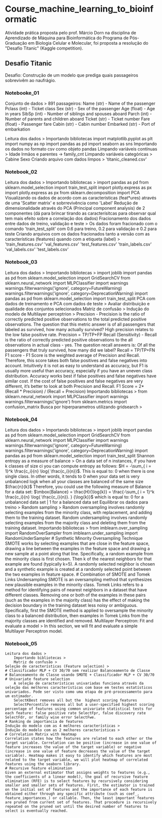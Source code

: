 # Course_machine_learning_to_bioinformatic

Atividade prática proposta pelo prof. Márcio Dorn na disciplina de Aprendizado de Máquina para Bioinformática do Programa de Pós-Graduação em Biologia Celular e Molecular, foi proposta a resolução do "Desafio Titanic" (Kaggle competition).

## Desafio Titanic

Desafio: Construção de um modelo que prediga quais passageiros sobrevivêm ao naufrágio.

### Notebooke_01

Conjunto de dados >
	891 passageiros: 
		Name (str) - Name of the passenger
		Pclass (int) - Ticket class
		Sex (str) - Sex of the passenger
		Age (float) - Age in years
		SibSp (int) - Number of siblings and spouses aboard
		Parch (int) - Number of parents and children aboard
		Ticket (str) - Ticket number
		Fare (float) - Passenger fare
		Cabin (str) - Cabin number
		Embarked (str) - Port of embarkation

Leitura dos dados >
	Importando bibliotecas
		import matplotlib.pyplot as plt
		import numpy as np
		import pandas as pd
		import seaborn as sns
	Importando os dados no formato csv como objeto pandas
Limpando variáveis contínuas >
	Idade
	Irmãos e parentes -> family_cnt
Limpando variáveis categóricas >
	Cabine
	Sexo
Criando arquivo com dados limpos >
	'titanic_cleaned.csv'

### Notebook_02

Leitura dos dados >
	Importando bibliotecas >
		import pandas as pd
		from sklearn.model_selection import train_test_split
		import plotly.express as px
		import plotly.express as px
		from sklearn.decomposition import PCA
	Visualizando os dados de acordo com as características (feat*ures) através de uma 'Scatter matrix' e sobrrevivência como 'Label'
	Redução de dimensionalidade através do PCA (Principal component analysis) de 2 componentes (dá para brincar tirando as caracterísitcas para observar qual tem mais efeito sobre a correlação dos dados)
Fracionamento dos dados entre dados de treino, validação e teste >
	Os dados foram fracionado com o comando 'train_test_split' com 0.6 para treino, 0.2 para validação e 0.2 para teste 
Criando arquivos com os dados fracionados tanto a versão com as características (features) quando com a etiqueta (label) >
	'train_features.csv'
	'val_features.csv'
	'test_features.csv'
	'train_labels.csv'
	'val_labels.csv'
	'test_labels.csv'

### Notebook_03

Leitura dos dados >
	Importando bibliotecas >
		import joblib import pandas as pd
		from sklearn.model_selection import GridSearchCV
		from sklearn.neural_network import MLPClassifier
		import warnings
		warnings.filterwarnings('ignore', category=FutureWarning)
		warnings.filterwarnings('ignore', category=DeprecationWarning)
		import pandas as pd
		from sklearn.model_selection import train_test_split
PCA com dados de treinamento e PCA com dados de teste >
	Avaliar distribuição e qualidade dos conjuntos selecionados
Matriz de confusão >
Indução do modelo de Multilayer perceptrion >
	Precision - Precision is the ratio of correctly predicted positive observations to the total predicted positive observations. The question that this metric answer is of all passengers that labeled as survived, how many actually survived? High precision relates to the low false positive rate.
	Precision = TP/TP+FP
	Recall (Sensitivity) - Recall is the ratio of correctly predicted positive observations to the all observations in actual class - yes. The question recall answers is: Of all the passengers that truly survived, how many did we label? 
	Recall = TP/TP+FN
	F1 score - F1 Score is the weighted average of Precision and Recall. Therefore, this score takes both false positives and false negatives into account. Intuitively it is not as easy to understand as accuracy, but F1 is usually more useful than accuracy, especially if you have an uneven class distribution. Accuracy works best if false positives and false negatives have similar cost. If the cost of false positives and false negatives are very different, it’s better to look at both Precision and Recall.
	F1 Score = 2*(Recall * Precision) / (Recall + Precision)
	Importando bibliotecas >
		from sklearn.neural_network import MLPClassifier
		import warnings
		warnings.filterwarnings('ignore')
		from sklearn.metrics import confusion_matrix
	Busca por hiperparametros utilizando gridsearch >

### Notebook_04

Leitura dos dados >
	Importando bibliotecas >
		import joblib
		import pandas as pd
		from sklearn.model_selection import GridSearchCV
		from sklearn.neural_network import MLPClassifier
		import warnings
		warnings.filterwarnings('ignore', category=FutureWarning)
		warnings.filterwarnings('ignore', category=DeprecationWarning)
		import pandas as pd
		from sklearn.model_selection import train_test_split
	Shannon entropy as a measure of balance >
		On a data set of n instances, if you have k classes of size ci you can compute entropy as follows:
		$H = -\sum_{ i = 1}^k \frac{c_i}{n} \log{ \frac{c_i}{n}}$.
		This is equal to:
		0 when there is one single class. In other words, it tends to 0 when your data set is very unbalanced
		logk when all your classes are balanced of the same size $\frac{n}{k}$
		Therefore, you could use the following measure of Balance for a data set:
		$\mbox{Balance} = \frac{H}{\log{k}} = \frac{-\sum_{ i = 1}^k \frac{c_i}{n} \log{ \frac{c_i}{n}}.  } {\log{k}}$
		which is equal to: 0 for a unbalanced data set | 1 for a balanced data set
	Equilibrar os dados para treino >
		Random sampling >
			Random oversampling involves randomly selecting examples from the minority class, with replacement, and adding them to the training dataset. Random undersampling involves randomly selecting examples from the majority class and deleting them from the training dataset.
			Importando bibliotecas >
				from imblearn.over_sampling import RandomOverSampler
				from imblearn.under_sampling import RandomUnderSampler
		# Synthetic Minority Oversampling Technique
			SMOTE works by selecting examples that are close in the feature space, drawing a line between the examples in the feature space and drawing a new sample at a point along that line.
			Specifically, a random example from the minority class is first chosen. Then k of the nearest neighbors for that example are found (typically k=5). A randomly selected neighbor is chosen and a synthetic example is created at a randomly selected point between the two examples in feature space.
		# Combination of SMOTE and Tomek Links Undersampling
			SMOTE is an oversampling method that synthesizes new plausible examples in the minority class.
			Tomek Links refers to a method for identifying pairs of nearest neighbors in a dataset that have different classes. Removing one or both of the examples in these pairs (such as the examples in the majority class) has the effect of making the decision boundary in the training dataset less noisy or ambiguous.
			Specifically, first the SMOTE method is applied to oversample the minority class to a balanced distribution, then examples in Tomek Links from the majority classes are identified and removed.
		Multilayer Perceptron: Fit and evaluate a model > In this section, we will fit and evaluate a simple Multilayer Perceptron model.

### Notebook_05
	Leitura dos dados >
		Importando bibliotecas >
		Matriz de confusão >
	Seleção de características (Feature selection) >
	# Classificador MLP + CV 30/70 sem realizar Balanceamento de Classe
	# Balanceamento de Classe usando SMOTE + Classificador MLP + CV 30/70
	# Univariate feature selection
		A seleção de características univariadas funciona através da seleção das melhores características com base em testes estatísticos univariados. Pode ser visto como uma etapa de pré-processamento para um estimador.
		SelectKBest removes all but the  highest scoring features
		SelectPercentile removes all but a user-specified highest scoring percentage of features using common univariate statistical tests for each feature: false positive rate SelectFpr, false discovery rate SelectFdr, or family wise error SelectFwe.
	# Ranking de importancia de features
	Indução do modelo com as 4 melhores características >
	Indução do modelo com as 2 melhores características >	
	# Correlation Matrix with Heatmap
	Correlation states how the features are related to each other or the target variable. Correlation can be positive (increase in one value of feature increases the value of the target variable) or negative (increase in one value of feature decreases the value of the target variable). Heatmap makes it easy to identify which features are most related to the target variable, we will plot heatmap of correlated features using the seaborn library.
	# Recursive feature elimination
	Given an external estimator that assigns weights to features (e.g., the coefficients of a linear model), the goal of recursive feature elimination (RFE) is to select features by recursively considering smaller and smaller sets of features. First, the estimator is trained on the initial set of features and the importance of each feature is obtained either through any specific attribute (such as coef_, feature_importances_) or callable. Then, the least important features are pruned from current set of features. That procedure is recursively repeated on the pruned set until the desired number of features to select is eventually reached.
	
